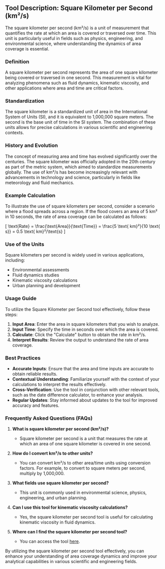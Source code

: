 ## Tool Description: Square Kilometer per Second (km²/s)

The square kilometer per second (km²/s) is a unit of measurement that quantifies the rate at which an area is covered or traversed over time. This unit is particularly useful in fields such as physics, engineering, and environmental science, where understanding the dynamics of area coverage is essential. 

### Definition
A square kilometer per second represents the area of one square kilometer being covered or traversed in one second. This measurement is vital for analyzing phenomena such as fluid dynamics, kinematic viscosity, and other applications where area and time are critical factors.

### Standardization
The square kilometer is a standardized unit of area in the International System of Units (SI), and it is equivalent to 1,000,000 square meters. The second is the base unit of time in the SI system. The combination of these units allows for precise calculations in various scientific and engineering contexts.

### History and Evolution
The concept of measuring area and time has evolved significantly over the centuries. The square kilometer was officially adopted in the 20th century as part of the metric system, which aimed to standardize measurements globally. The use of km²/s has become increasingly relevant with advancements in technology and science, particularly in fields like meteorology and fluid mechanics.

### Example Calculation
To illustrate the use of square kilometers per second, consider a scenario where a flood spreads across a region. If the flood covers an area of 5 km² in 10 seconds, the rate of area coverage can be calculated as follows:

\[
\text{Rate} = \frac{\text{Area}}{\text{Time}} = \frac{5 \text{ km}²}{10 \text{ s}} = 0.5 \text{ km}²/\text{s}
\]

### Use of the Units
Square kilometers per second is widely used in various applications, including:
- Environmental assessments
- Fluid dynamics studies
- Kinematic viscosity calculations
- Urban planning and development

### Usage Guide
To utilize the Square Kilometer per Second tool effectively, follow these steps:
1. **Input Area**: Enter the area in square kilometers that you wish to analyze.
2. **Input Time**: Specify the time in seconds over which the area is covered.
3. **Calculate**: Click the "Calculate" button to obtain the rate in km²/s.
4. **Interpret Results**: Review the output to understand the rate of area coverage.

### Best Practices
- **Accurate Inputs**: Ensure that the area and time inputs are accurate to obtain reliable results.
- **Contextual Understanding**: Familiarize yourself with the context of your calculations to interpret the results effectively.
- **Cross-Verification**: Use the tool in conjunction with other relevant tools, such as the date difference calculator, to enhance your analysis.
- **Regular Updates**: Stay informed about updates to the tool for improved accuracy and features.

### Frequently Asked Questions (FAQs)

1. **What is square kilometer per second (km²/s)?**
   - Square kilometer per second is a unit that measures the rate at which an area of one square kilometer is covered in one second.

2. **How do I convert km²/s to other units?**
   - You can convert km²/s to other area/time units using conversion factors. For example, to convert to square meters per second, multiply by 1,000,000.

3. **What fields use square kilometer per second?**
   - This unit is commonly used in environmental science, physics, engineering, and urban planning.

4. **Can I use this tool for kinematic viscosity calculations?**
   - Yes, the square kilometer per second tool is useful for calculating kinematic viscosity in fluid dynamics.

5. **Where can I find the square kilometer per second tool?**
   - You can access the tool [here](https://www.inayam.co/unit-converter/viscosity_kinematic).

By utilizing the square kilometer per second tool effectively, you can enhance your understanding of area coverage dynamics and improve your analytical capabilities in various scientific and engineering fields.